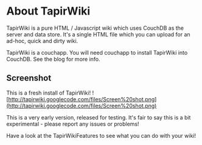 # About TapirWiki #
TapirWiki is a pure HTML / Javascript wiki which uses CouchDB as the server and data store. It's a single HTML file which you can upload for an ad-hoc, quick and dirty wiki.

TapirWiki is a couchapp. You will need couchapp to install TapirWiki into CouchDB. See the blog for more info.

## Screenshot ##
This is a fresh install of TapirWiki!
![http://tapirwiki.googlecode.com/files/Screen%20shot.png](http://tapirwiki.googlecode.com/files/Screen%20shot.png)

This is a very early version, released for testing. It's fair to say this is a bit experimental - please report any issues or problems!

Have a look at the TapirWikiFeatures to see what you can do with your wiki!
